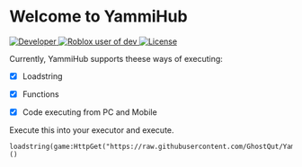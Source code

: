 # Welcome to YammiHub
<a href="https://github.com/GhostQut">
       <img alt="Developer" src="https://img.shields.io/badge/Developer-GhostQut-yellow" />
    </a>
  <a href="https://www.roblox.com/users/688066017/profile">
        <img alt="Roblox user of dev" src="https://img.shields.io/badge/Roblox%20User-edggbx1-red?style=social&logo=roblox" />  
    </a> 
   <a href="https://github.com/GhostQut/YammiHub/blob/main/LICENSE.md">
      <img alt="License" src="https://img.shields.io/github/license/GhostQut/YammiHub">
   </a>

Currently, YammiHub supports theese ways of executing:

- [x] Loadstring
- [x] Functions
- [x] Code executing from PC and Mobile


Execute this into your executor and execute.

```
loadstring(game:HttpGet("https://raw.githubusercontent.com/GhostQut/YammiHub/main/LoaderV1.lua"))()
